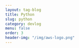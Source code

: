 ```yaml
---
layout: tag-blog
title: Python
slug: python
category: devlog
menu: false
order: 3
header-img: "/img/aws-logo.png"
---
```

